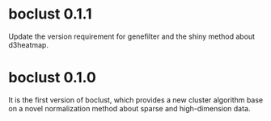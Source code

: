 # boclust 0.1.1
Update the version requirement for genefilter and the shiny method about d3heatmap.

# boclust 0.1.0

It is the first version of boclust, which provides a new cluster algorithm base on a novel normalization method about sparse and high-dimension data.
